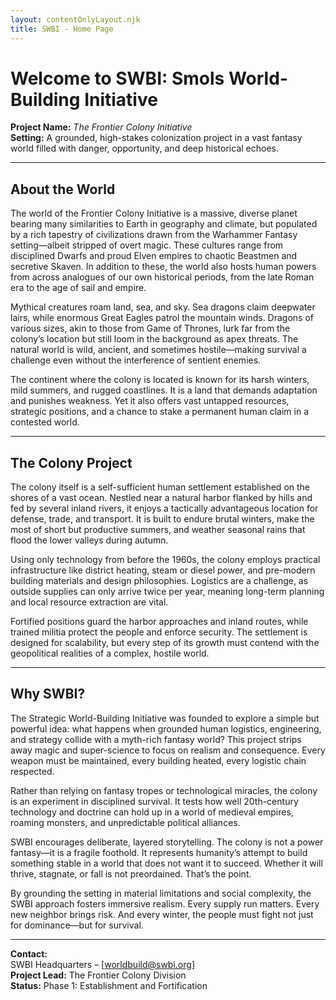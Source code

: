 ```yaml
---
layout: contentOnlyLayout.njk
title: SWBI - Home Page
---
```


# Welcome to SWBI: Smols World-Building Initiative

**Project Name:** *The Frontier Colony Initiative*  
**Setting:** A grounded, high-stakes colonization project in a vast fantasy world filled with danger, opportunity, and deep historical echoes.

---

## About the World

The world of the Frontier Colony Initiative is a massive, diverse planet bearing many similarities to Earth in geography and climate, but populated by a rich tapestry of civilizations drawn from the Warhammer Fantasy setting—albeit stripped of overt magic. These cultures range from disciplined Dwarfs and proud Elven empires to chaotic Beastmen and secretive Skaven. In addition to these, the world also hosts human powers from across analogues of our own historical periods, from the late Roman era to the age of sail and empire.

Mythical creatures roam land, sea, and sky. Sea dragons claim deepwater lairs, while enormous Great Eagles patrol the mountain winds. Dragons of various sizes, akin to those from Game of Thrones, lurk far from the colony’s location but still loom in the background as apex threats. The natural world is wild, ancient, and sometimes hostile—making survival a challenge even without the interference of sentient enemies.

The continent where the colony is located is known for its harsh winters, mild summers, and rugged coastlines. It is a land that demands adaptation and punishes weakness. Yet it also offers vast untapped resources, strategic positions, and a chance to stake a permanent human claim in a contested world.

---

## The Colony Project

The colony itself is a self-sufficient human settlement established on the shores of a vast ocean. Nestled near a natural harbor flanked by hills and fed by several inland rivers, it enjoys a tactically advantageous location for defense, trade, and transport. It is built to endure brutal winters, make the most of short but productive summers, and weather seasonal rains that flood the lower valleys during autumn.

Using only technology from before the 1960s, the colony employs practical infrastructure like district heating, steam or diesel power, and pre-modern building materials and design philosophies. Logistics are a challenge, as outside supplies can only arrive twice per year, meaning long-term planning and local resource extraction are vital.

Fortified positions guard the harbor approaches and inland routes, while trained militia protect the people and enforce security. The settlement is designed for scalability, but every step of its growth must contend with the geopolitical realities of a complex, hostile world.

---

## Why SWBI?

The Strategic World-Building Initiative was founded to explore a simple but powerful idea: what happens when grounded human logistics, engineering, and strategy collide with a myth-rich fantasy world? This project strips away magic and super-science to focus on realism and consequence. Every weapon must be maintained, every building heated, every logistic chain respected.

Rather than relying on fantasy tropes or technological miracles, the colony is an experiment in disciplined survival. It tests how well 20th-century technology and doctrine can hold up in a world of medieval empires, roaming monsters, and unpredictable political alliances.

SWBI encourages deliberate, layered storytelling. The colony is not a power fantasy—it is a fragile foothold. It represents humanity’s attempt to build something stable in a world that does not want it to succeed. Whether it will thrive, stagnate, or fall is not preordained. That’s the point.

By grounding the setting in material limitations and social complexity, the SWBI approach fosters immersive realism. Every supply run matters. Every new neighbor brings risk. And every winter, the people must fight not just for dominance—but for survival.

---

**Contact:**  
SWBI Headquarters – [worldbuild@swbi.org]  
**Project Lead:** The Frontier Colony Division  
**Status:** Phase 1: Establishment and Fortification
